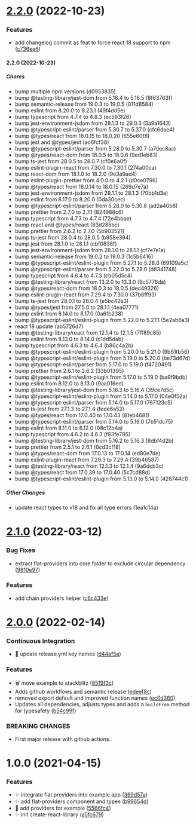 # [2.2.0](https://github.com/sincovschi/react-flat-providers/compare/v2.1.0...v2.2.0) (2022-10-23)


### Features

* add changelog commit as feat to force react 18 support to npm ([c736ee6](https://github.com/sincovschi/react-flat-providers/commit/c736ee67f9ac6ace5d56582bd9a04cdc708dff81))

#### 2.2.0 (2022-10-23)

##### Chores

*  bump multiple npm versions (d0953835)
*  bump @testing-library/jest-dom from 5.16.4 to 5.16.5 (8f63763f)
*  bump semantic-release from 19.0.3 to 19.0.5 (011d8584)
*  bump eslint from 8.20.0 to 8.23.1 (49f4dd5e)
*  bump typescript from 4.7.4 to 4.8.3 (ec593f26)
*  bump jest-environment-jsdom from 28.1.3 to 29.0.3 (3a9a1643)
*  bump @typescript-eslint/parser from 5.30.7 to 5.37.0 (cfc6dae4)
*  bump @types/react from 18.0.15 to 18.0.20 (655e60f8)
*  bump jest and @types/jest (ad6fcf38)
*  bump @typescript-eslint/parser from 5.28.0 to 5.30.7 (a7dec8ac)
*  bump @types/react-dom from 18.0.5 to 18.0.6 (9ed1eb83)
*  bump ts-jest from 28.0.5 to 28.0.7 (cf0e6a0f)
*  bump eslint-plugin-react from 7.30.0 to 7.30.1 (274a00ca)
*  bump react-dom from 18.1.0 to 18.2.0 (9e3a9ad4)
*  bump eslint-plugin-prettier from 4.0.0 to 4.2.1 (d0ce0796)
*  bump @types/react from 18.0.14 to 18.0.15 (269d7e7a)
*  bump jest-environment-jsdom from 28.1.1 to 28.1.3 (70bb1d3e)
*  bump eslint from 8.17.0 to 8.20.0 (0da30cec)
*  bump @typescript-eslint/parser from 5.28.0 to 5.30.6 (ad2a40b8)
*  bump prettier from 2.7.0 to 2.7.1 (824988c6)
*  bump typescript from 4.7.3 to 4.7.4 (72e4bbae)
*  bump react and @types/react (83d285bc)
*  bump prettier from 2.6.2 to 2.7.0 (5b903521)
*  bump ts-jest from 28.0.4 to 28.0.5 (b958e394)
*  bump jest from 28.1.0 to 28.1.1 (cbf0638f)
*  bump jest-environment-jsdom from 28.1.0 to 28.1.1 (cf7e7e1a)
*  bump semantic-release from 19.0.2 to 19.0.3 (1c5b6416)
*  bump @typescript-eslint/eslint-plugin from 5.27.1 to 5.28.0 (69109a5c)
*  bump @typescript-eslint/parser from 5.22.0 to 5.28.0 (d8341748)
*  bump typescript from 4.6.4 to 4.7.3 (cb05d5c4)
*  bump @testing-library/react from 13.2.0 to 13.3.0 (9c5776da)
*  bump @types/react-dom from 18.0.3 to 18.0.5 (dec49326)
*  bump eslint-plugin-react from 7.29.4 to 7.30.0 (37b6ff93)
*  bump ts-jest from 28.0.1 to 28.0.4 (e5bc42a3)
*  bump @types/jest from 27.5.0 to 28.1.1 (4ea07771)
*  bump eslint from 8.14.0 to 8.17.0 (0a6fb238)
*  bump @typescript-eslint/eslint-plugin from 5.22.0 to 5.27.1 (5e2ab6a3)
*  react 18 update (ab5726d7)
*  bump @testing-library/react from 12.1.4 to 12.1.5 (7ff89c85)
*  bump eslint from 8.13.0 to 8.14.0 (c1dd5dab)
*  bump typescript from 4.6.3 to 4.6.4 (b86c4a2b)
*  bump @typescript-eslint/eslint-plugin from 5.20.0 to 5.21.0 (9b61fb56)
*  bump @typescript-eslint/eslint-plugin from 5.19.0 to 5.20.0 (be73d67d)
*  bump @typescript-eslint/parser from 5.17.0 to 5.19.0 (f4720491)
*  bump prettier from 2.6.1 to 2.6.2 (33b01395)
*  bump @typescript-eslint/eslint-plugin from 5.17.0 to 5.19.0 (ba9f9bdb)
*  bump eslint from 8.12.0 to 8.13.0 (9aa016ed)
*  bump @testing-library/jest-dom from 5.16.3 to 5.16.4 (39ce7d5c)
*  bump @typescript-eslint/eslint-plugin from 5.14.0 to 5.17.0 (04e0f52a)
*  bump @typescript-eslint/parser from 5.14.0 to 5.17.0 (767123c5)
*  bump ts-jest from 27.1.3 to 27.1.4 (fede6a52)
*  bump @types/react from 17.0.40 to 17.0.43 (81eb4681)
*  bump @typescript-eslint/parser from 5.14.0 to 5.16.0 (7b51dc75)
*  bump eslint from 8.11.0 to 8.12.0 (08c12b4a)
*  bump typescript from 4.6.2 to 4.6.3 (f83fe795)
*  bump @testing-library/jest-dom from 5.16.2 to 5.16.3 (8dbf4d2b)
*  bump prettier from 2.5.1 to 2.6.1 (0cd3cf18)
*  bump @types/react-dom from 17.0.13 to 17.0.14 (ed80e7de)
*  bump eslint-plugin-react from 7.29.3 to 7.29.4 (39b46587)
*  bump @testing-library/react from 12.1.3 to 12.1.4 (9a6dcb3c)
*  bump @types/react from 17.0.39 to 17.0.40 (5c7cd88d)
*  bump @typescript-eslint/eslint-plugin from 5.13.0 to 5.14.0 (426744c1)

##### Other Changes

*  update react types to v18 and fix all type errors (1ea1c14a)

# [2.1.0](https://github.com/sincovschi/react-flat-providers/compare/v2.0.0...v2.1.0) (2022-03-12)


### Bug Fixes

* extract flat-providers into core folder to exclude circular dependency ([9810e97](https://github.com/sincovschi/react-flat-providers/commit/9810e97aac522016044e99195164fdc257505594))


### Features

* add chain providers helper ([c6c433e](https://github.com/sincovschi/react-flat-providers/commit/c6c433e632946502477e10edbc0cffd4e8ea6c6f))

# [2.0.0](https://github.com/sincovschi/react-flat-providers/compare/v1.0.1...v2.0.0) (2022-02-14)


### Continuous Integration

* :rocket: update release.yml key names ([d44af5a](https://github.com/sincovschi/react-flat-providers/commit/d44af5aa74e9f2dddb1cc26e2433bc03f593554e))


### Features

* :wastebasket: move example to stackblitz ([8519f3c](https://github.com/sincovschi/react-flat-providers/commit/8519f3cbb7611e3d00fad0e435d43df4db636c1b))
* Adds github workflows and semantic release ([edeef8c](https://github.com/sincovschi/react-flat-providers/commit/edeef8ca5fc71306038c763add2f66a473e037f9))
* removed export default and improved function names ([ec0d360](https://github.com/sincovschi/react-flat-providers/commit/ec0d36001d401c58b6cfa592c741eb8cd1737a74))
* Updates all dependencies, adjusts types and adds a `buildFrom` method for typesafety ([b54c99f](https://github.com/sincovschi/react-flat-providers/commit/b54c99fe55d02d529fb916b2dda9e1d817a8a9a2))


### BREAKING CHANGES

* First major release with github actions.

# 1.0.0 (2021-04-15)

### Features

- :sparkles: integrate flat providers into example app ([369d57a](https://github.com/sincovschi/react-flat-providers/commit/369d57a60b024ba67ae29783f9b4082a2a4ab2ce))
- :sparkles: add flat-providers component and types ([b99654d](https://github.com/sincovschi/react-flat-providers/commit/b99654df0006ca38f212b7f56e15e7fedfbef3fb))
- :construction: add providers for example ([5566fc4](https://github.com/sincovschi/react-flat-providers/commit/5566fc42721027d6ff9dbe81bbedcb1bff3a68b7))
- :sparkles: init create-react-library ([a5fc679](https://github.com/sincovschi/react-flat-providers/commit/a5fc679f349d390b89ae056d79a54abcb58b2075))

